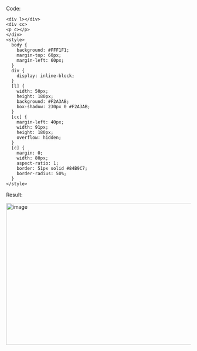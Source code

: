 Code:
```
<div l></div>
<div cc>
<p c></p>
</div>
<style>
  body {
    background: #FFF1F1;
    margin-top: 60px;
    margin-left: 60px;
  }
  div {
    display: inline-block;
  }
  [l] {
    width: 50px;
    height: 180px;
    background: #F2A3AB;
    box-shadow: 230px 0 #F2A3AB;
  }
  [cc] {
    margin-left: 40px;
    width: 91px;
    height: 180px;
    overflow: hidden;
  }
  [c] {
    margin: 0;
    width: 80px;
    aspect-ratio: 1;
    border: 51px solid #84B9C7;
    border-radius: 50%;
  }
</style>

```

Result: 

<img width="516" height="386" alt="image" src="https://github.com/user-attachments/assets/7a26f08d-4673-430c-93ca-2164410f5ee3" />


